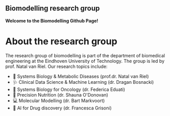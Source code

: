 ## Biomodelling research group

**Welcome to the Biomodelling Github Page!**

# About the research group
The research group of biomodelling is part of the department of biomedical engineering at the Eindhoven University of Technology. The group is led by prof. Natal van Riel. Our research topics include:
* 🧬 Systems Biology & Metabolic Diseases (prof.dr. Natal van Riel)
* 🩺 Clinical Data Science & Machine Learning (dr. Dragan Bosnacki)
* 🦠 Systems Biology for Oncology (dr. Federica Eduati)
* 🍎 Precision Nutrition (dr. Shauna O'Donovan)
* 💻 Molecular Modelling (dr. Bart Markvoort)
* 🤖 AI for Drug discovery (dr. Francesca Grisoni)
